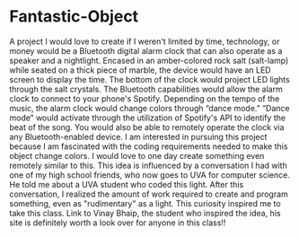 # Fantastic-Object
A project I would love to create if I weren't limited by time, technology, or money would be a Bluetooth digital alarm clock that can also operate as a speaker and a nightlight. Encased in an amber-colored rock salt (salt-lamp) while seated on a thick piece of marble, the device would have an LED screen to display the time. The bottom of the clock would project LED lights through the salt crystals.
	The Bluetooth capabilities would allow the alarm clock to connect to your phone's Spotify. Depending on the tempo of the music, the alarm clock would change colors through “dance mode.” “Dance mode” would activate through the utilization of Spotify's API to identify the beat of the song. You would also be able to remotely operate the clock via any Bluetooth-enabled device.
	I am interested in pursuing this project because I am fascinated with the coding requirements needed to make this object change colors. I would love to one day create something even remotely similar to this. This idea is influenced by a conversation I had with one of my high school friends, who now goes to UVA for computer science. He told me about a UVA student who coded this light. After this conversation, I realized the amount of work required to create and program something, even as "rudimentary" as a light. This curiosity inspired me to take this class. Link to Vinay Bhaip, the student who inspired the idea, his site is definitely worth a look over for anyone in this class!! 
